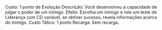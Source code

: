 Custo: 1 ponto de Evolução
Descrição: Você desenvolveu a capacidade de julgar o poder de um inimigo.
Efeito: Escolha um inimigo e role um teste de Liderança com CD variável, se obtiver sucesso, revela informações acerca do inimigo.
Custo Tático: 1 ponto
Recarga: Sem recarga.